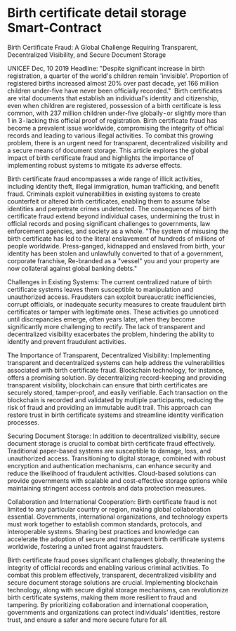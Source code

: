 # Birth certificate detail storage Smart-Contract
Birth Certificate Fraud: A Global Challenge Requiring Transparent, Decentralized Visibility, and Secure Document Storage

UNICEF Dec, 10 2019 Headline: "Despite significant increase in birth registration, a quarter of the world's children remain 'invisible'. Proportion of registered births increased almost 20% over past decade, yet 166 million children under-five have never been officially recorded." 
Birth certificates are vital documents that establish an individual's identity and citizenship, even when children are registered, possession of a birth certificate is less common, with 237 million children under-five globally - or slightly more than 1 in 3 - lacking this official proof of registration. Birth certificate fraud has become a prevalent issue worldwide, compromising the integrity of official records and leading to various illegal activities. To combat this growing problem, there is an urgent need for transparent, decentralized visibility and a secure means of document storage. This article explores the global impact of birth certificate fraud and highlights the importance of implementing robust systems to mitigate its adverse effects.

Birth certificate fraud encompasses a wide range of illicit activities, including identity theft, illegal immigration, human trafficking, and benefit fraud. Criminals exploit vulnerabilities in existing systems to create counterfeit or altered birth certificates, enabling them to assume false identities and perpetrate crimes undetected. The consequences of birth certificate fraud extend beyond individual cases, undermining the trust in official records and posing significant challenges to governments, law enforcement agencies, and society as a whole. "The system of misusing the birth certificate has led to the literal enslavement of hundreds of millions of people worldwide. Press-ganged, kidnapped and enslaved from birth, your identity has been stolen and unlawfully converted to that of a government, corporate franchise, Re-branded as a "vessel" you and your property are now collateral against global banking debts."

Challenges in Existing Systems:
The current centralized nature of birth certificate systems leaves them susceptible to manipulation and unauthorized access. Fraudsters can exploit bureaucratic inefficiencies, corrupt officials, or inadequate security measures to create fraudulent birth certificates or tamper with legitimate ones. These activities go unnoticed until discrepancies emerge, often years later, when they become significantly more challenging to rectify. The lack of transparent and decentralized visibility exacerbates the problem, hindering the ability to identify and prevent fraudulent activities.

The Importance of Transparent, Decentralized Visibility:
Implementing transparent and decentralized systems can help address the vulnerabilities associated with birth certificate fraud. Blockchain technology, for instance, offers a promising solution. By decentralizing record-keeping and providing transparent visibility, blockchain can ensure that birth certificates are securely stored, tamper-proof, and easily verifiable. Each transaction on the blockchain is recorded and validated by multiple participants, reducing the risk of fraud and providing an immutable audit trail. This approach can restore trust in birth certificate systems and streamline identity verification processes.

Securing Document Storage:
In addition to decentralized visibility, secure document storage is crucial to combat birth certificate fraud effectively. Traditional paper-based systems are susceptible to damage, loss, and unauthorized access. Transitioning to digital storage, combined with robust encryption and authentication mechanisms, can enhance security and reduce the likelihood of fraudulent activities. Cloud-based solutions can provide governments with scalable and cost-effective storage options while maintaining stringent access controls and data protection measures.

Collaboration and International Cooperation:
Birth certificate fraud is not limited to any particular country or region, making global collaboration essential. Governments, international organizations, and technology experts must work together to establish common standards, protocols, and interoperable systems. Sharing best practices and knowledge can accelerate the adoption of secure and transparent birth certificate systems worldwide, fostering a united front against fraudsters.

Birth certificate fraud poses significant challenges globally, threatening the integrity of official records and enabling various criminal activities. To combat this problem effectively, transparent, decentralized visibility and secure document storage solutions are crucial. Implementing blockchain technology, along with secure digital storage mechanisms, can revolutionize birth certificate systems, making them more resilient to fraud and tampering. By prioritizing collaboration and international cooperation, governments and organizations can protect individuals' identities, restore trust, and ensure a safer and more secure future for all.
